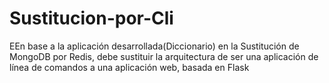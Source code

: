 # Sustitucion-por-Cli
EEn base a la aplicación desarrollada(Diccionario) en la Sustitución de MongoDB por Redis, debe sustituir la arquitectura de ser una aplicación de línea de comandos a una aplicación web, basada en Flask
